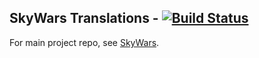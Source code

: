 SkyWars Translations - [![Build Status](https://travis-ci.org/daboross/SkyWars.png?branch=master)](https://travis-ci.org/SkyWars/SkyWars-Translations)
---

For main project repo, see [SkyWars](https://github.com/SkyWars/SkyWars).
